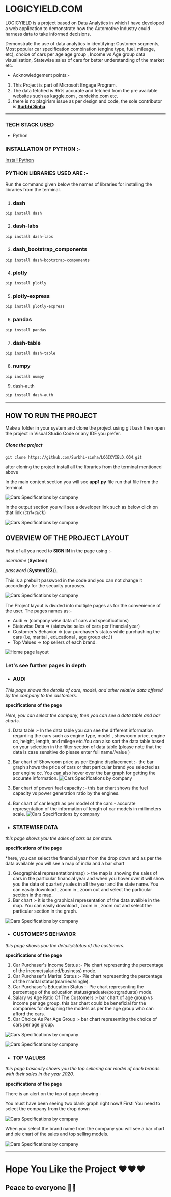 # LOGICYIELD.COM 
 LOGICYIELD is a project based on Data Analytics in which I have developed a web application to demonstrate how the Automotive Industry could harness data to take informed decisions.

Demonstrate the use of data analytics in identifying:
Customer segments, Most popular car specification combination (engine type, fuel, mileage, etc), choice of cars per age age group , Income vs Age group data visualisation, Statewise sales of cars for better understanding of the market etc.

* Acknowledgement points:- 
 1. This Project is part of Microsoft Engage Program.
 2. The data fetched is 95% accurate and fetched from the pre available websites such as kaggle.com , cardekho.com etc.
 3. there is no plagirism issue as per design and code, the sole contributor is [**Surbhi Sinha**](https://www.linkedin.com/in/surbhi-sinha-554902176/).
---------------

### TECH STACK USED
* Python

### INSTALLATION OF PYTHON :-

[Install Python](https://www.python.org/downloads/)

### PYTHON LIBRARIES USED ARE :-


 Run the command given below the names of libraries for installing the libraries from the terminal.
 
  1. ### dash
 
  ```
  pip install dash
  ```
  2. ### dash-labs
  ```
  pip install dash-labs
  ```
  3. ### dash_bootstrap_components
  ```
  pip install dash-bootstrap-components
  ```
  4. ### plotly
  ```
  pip install plotly
  ```
  5. ### plotly-express
  ```
  pip install plotly-express
  ```
  6. ### pandas
  ```
  pip install pandas
  ```
  7. ### dash-table
  ```
  pip install dash-table
  ```
  8. ### numpy
  ```
  pip install numpy
  ```
  9. dash-auth
  ```
  pip install dash-auth
  ```
  -----------------------

## HOW TO RUN THE PROJECT
 
 Make a folder in your system and clone the project using git bash then open the project in Visual Studio Code or any IDE you prefer.
 
 ##### Clone the project 
  ```
  git clone https://github.com/Surbhi-sinha/LOGICYIELD.COM.git
  ```
after cloning the project install all the libraries from the terminal mentioned above

In the main content section you will see **app1.py** file run that file from the terminal.

![Cars Specifications by company](/images/engagedoc10.png)

In the output section you will see a developer link such as below click on that link (*ctrl+click*)

![Cars Specifications by company](/images/engagedoc11.png)

## OVERVIEW OF THE PROJECT LAYOUT

  First of all you need to **SIGN IN** in the page using :- 
  
   *username* (**System**)
  
   *password* (**System123**)}.
  
  This is a prebuilt password in the code and you can not change it accordingly for the security purposes.
  
  ![Cars Specifications by company](/images/engagedoc7.png)
  
  
  The Project layout is divided into multiple pages as for the convenience of the user. The pages names as:-
   * Audi  => (company wise data of cars and specifications)
   * Statewise Data => (statewise sales of cars per financial year)
   * Customer's Behavior => (car purchaser's status while purchashing the cars (i.e, marital , educational , age group etc.))
   * Top Values => top sellers of each brand.
   
  ![Home page layout](/images/engagedoc1.png)
  
 ### Let's see further pages in depth
 
  * ### AUDI
  
   *This page shows the details of cars, model, and other relative data offered by the company to the customers.*
   
  __specifications of the page__
   
   *Here, you can select the company, then you can see a data table and bar charts.*
    
   1. Data table :- 
     In the data table you can see the different information regarding the cars such as engine type, model , showroom price, engine cc, height, length, and milege etc.You can also sort the data table based on your selection in the filter section of data table (please note that the data is case sensitive do please enter full name//value )
    
   2. Bar chart of Showroom price as per Engine displacement :- 
     the bar graph shows the price of cars or that particular brand you selected as per engine cc.
      You can also hover over the bar graph for getting the accurate information.
   ![Cars Specifications by company](/images/engagedoc2.png)
   
   3. Bar chart of power/ fuel capacity :- 
     this bar chart shows the fuel capacity vs power generation ratio by the engines.
     
   4. Bar chart of car length as per model of the cars:- 
     accurate representation of the information of length of car models in millimeters scale.
   ![Cars Specifications by company](/images/engagedoc3.png)
   
 * ### STATEWISE DATA
 
  *this page shows you the sales of cars as per state.*
  
  __specifications of the page__
  
  *here, you can select the financial year from the drop down and as per the data available you will see a map of india and a bar chart 
  
  1. Geographical representation(map) :- 
     the map is showing the sales of cars in the particular financial year and when you hover over it will show you the data of quarterly sales in all the year and the state name. You can easily download , zoom in , zoom out and select the particular section in the map.
  2. Bar chart :- it is the graphical representation of the data avalible in the map. You can easily download , zoom in , zoom out and select the particular section in the graph.

![Cars Specifications by company](/images/engagedoc4.png)
 * ### CUSTOMER'S BEHAVIOR
  
  *this page shows you the details/status of the customers.*
  
   __specifications of the page__
   
   1. Car Purchaser's Income Status :- Pie chart representing the percentage of the income(salaried/business) mode.
   2. Car Purchaser's Marital Status :- Pie chart representing the percentage of the marital status(married/single).
   3. Car Purchaser's Education Status :- Pie chart representing the percentage of the education status(graduate/postgraduate) mode.
   4. Salary vs Age Ratio Of The Customers :- bar chart of age group vs income per age group. this bar chart could be beneficial for the companies for designing the models as per the age group who can afford the cars.
   5. Car Choice As Per Age Group :- bar chart representing the choice of cars per age group.

![Cars Specifications by company](/images/engagedoc5.png)

![Cars Specifications by company](/images/engagedoc8.png)
 * ### TOP VALUES
  
  *this page basically shows you the top sellering car model of each brands with their sales in the year 2020.*
  
  __specifications of the page__
  
  There is an alert on the top of page showing -
  
  You must have been seeing two blank graph right now!! First! You need to select the company from the drop down
  
![Cars Specifications by company](/images/engagedoc9.png)
  
  When you select the brand name from the company you will see a bar chart and pie chart of the sales and top selling models.

![Cars Specifications by company](/images/engagedoc6.png)

--------------------
# Hope You Like the Project ❤️❤️❤️

## Peace to everyone 🙏🏻
